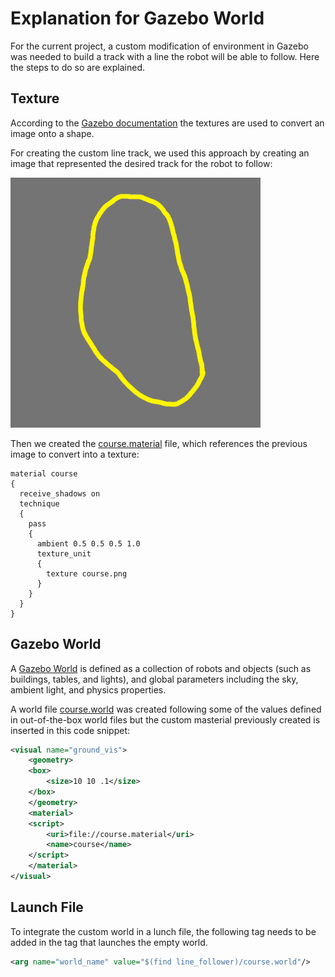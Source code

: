 # Explanation for Gazebo World 

For the current project, a custom modification of environment in Gazebo was needed to build a track with a line the robot will be able to follow. Here the steps to do so are explained. 

## Texture 

According to the [Gazebo documentation](https://classic.gazebosim.org/tutorials?tut=color_model#AboutTextures) the textures are used to convert an image onto a shape. 

For creating the custom line track, we used this approach by creating an image that represented the desired track for the robot to follow: 

<img src="../line_follower_ws/src/line_follower/course.png" alt="track" width="400"/>

Then we created the [course.material](../line_follower_ws/src/line_follower/course.material) file, which references the previous image to convert into a texture: 

```
material course
{
  receive_shadows on
  technique
  {
    pass
    {
      ambient 0.5 0.5 0.5 1.0
      texture_unit
      {
        texture course.png
      }
    }
  }
}
```

## Gazebo World 

A [Gazebo World](https://classic.gazebosim.org/tutorials?tut=build_world) is defined as a collection of robots and objects (such as buildings, tables, and lights), and global parameters including the sky, ambient light, and physics properties. 

A world file [course.world](../line_follower_ws/src/line_follower/course.world) was created following some of the values defined in out-of-the-box world files but the custom masterial previously created is inserted in this code snippet: 

```xml
<visual name="ground_vis">
    <geometry>
    <box>
        <size>10 10 .1</size>
    </box>
    </geometry>
    <material>
    <script>
        <uri>file://course.material</uri>
        <name>course</name>
    </script>
    </material>
</visual>
```

## Launch File 

To integrate the custom world in a lunch file, the following tag needs to be added in the tag that launches the empty world. 

```xml
<arg name="world_name" value="$(find line_follower)/course.world"/>
```